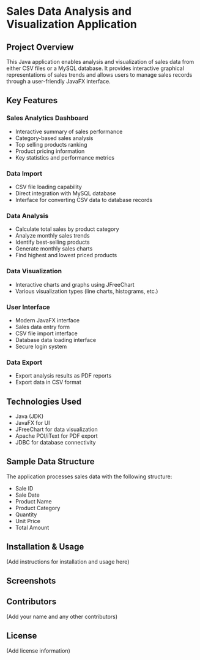 # Sales Data Analysis and Visualization Application

## Project Overview
This Java application enables analysis and visualization of sales data from either CSV files or a MySQL database. It provides interactive graphical representations of sales trends and allows users to manage sales records through a user-friendly JavaFX interface.

## Key Features

### Sales Analytics Dashboard
- Interactive summary of sales performance
- Category-based sales analysis
- Top selling products ranking
- Product pricing information
- Key statistics and performance metrics


### Data Import
- CSV file loading capability
- Direct integration with MySQL database
- Interface for converting CSV data to database records

### Data Analysis
- Calculate total sales by product category
- Analyze monthly sales trends
- Identify best-selling products
- Generate monthly sales charts
- Find highest and lowest priced products

### Data Visualization
- Interactive charts and graphs using JFreeChart
- Various visualization types (line charts, histograms, etc.)

### User Interface
- Modern JavaFX interface
- Sales data entry form
- CSV file import interface
- Database data loading interface
- Secure login system

### Data Export
- Export analysis results as PDF reports
- Export data in CSV format

## Technologies Used
- Java (JDK)
- JavaFX for UI
- JFreeChart for data visualization
- Apache POI/iText for PDF export
- JDBC for database connectivity

## Sample Data Structure
The application processes sales data with the following structure:
- Sale ID
- Sale Date
- Product Name
- Product Category
- Quantity
- Unit Price
- Total Amount

## Installation & Usage
(Add instructions for installation and usage here)

## Screenshots



## Contributors
(Add your name and any other contributors)

## License
(Add license information)
